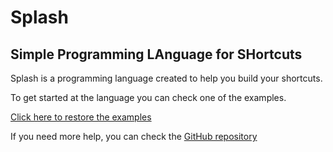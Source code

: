 # Splash
## Simple Programming LAnguage for SHortcuts

Splash is a programming language created to help you build your shortcuts.

To get started at the language you can check one of the examples.

[Click here to restore the examples](restore_examples)

If you need more help, you can check the [GitHub repository](https://github.com/gonzula/splash)
